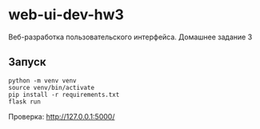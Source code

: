 # web-ui-dev-hw3
Веб-разработка пользовательского интерфейса. Домашнее задание 3

## Запуск
```
python -m venv venv
source venv/bin/activate
pip install -r requirements.txt
flask run
```
Проверка: http://127.0.0.1:5000/
